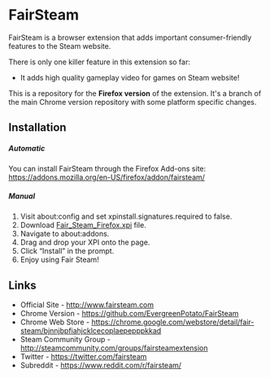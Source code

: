 # FairSteam
FairSteam is a browser extension that adds important consumer-friendly features to the Steam website.

There is only one killer feature in this extension so far: 
* It adds high quality gameplay video for games on Steam website! 

This is a repository for the **Firefox version** of the extension. It's a branch of the main Chrome version repository with some platform specific changes. 

## Installation

##### Automatic
You can install FairSteam through the Firefox Add-ons site: https://addons.mozilla.org/en-US/firefox/addon/fairsteam/

##### Manual

1. Visit about:config and set xpinstall.signatures.required to false.
2. Download [Fair_Steam_Firefox.xpi](https://github.com/EvergreenPotato/Fair_Steam_Firefox/blob/master/FairSteam_Firefox.xpi) file.
3. Navigate to about:addons.
4. Drag and drop your XPI onto the page.
5. Click “Install” in the prompt.
6. Enjoy using Fair Steam!


## Links

- Official Site - http://www.fairsteam.com
- Chrome Version - https://github.com/EvergreenPotato/FairSteam
- Chrome Web Store - https://chrome.google.com/webstore/detail/fair-steam/bjnnjbpfiahjcklcecoplaepepppkkad
- Steam Community Group - http://steamcommunity.com/groups/fairsteamextension
- Twitter - https://twitter.com/fairsteam
- Subreddit - https://www.reddit.com/r/fairsteam/